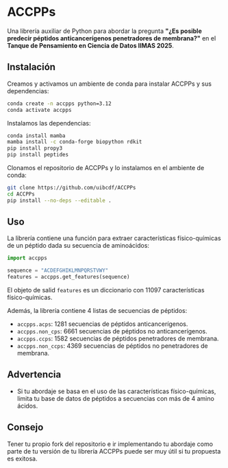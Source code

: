 # ACCPPs

Una librería auxiliar de Python para abordar la pregunta **"¿Es posible
predecir péptidos anticancerígenos penetradores de membrana?"** en el **Tanque
de Pensamiento en Ciencia de Datos IIMAS 2025**.

## Instalación

Creamos y activamos un ambiente de conda para instalar ACCPPs y sus dependencias:

```bash
conda create -n accpps python=3.12
conda activate accpps
```

Instalamos las dependencias:

```bash
conda install mamba
mamba install -c conda-forge biopython rdkit
pip install propy3
pip install peptides
```

Clonamos el repositorio de ACCPPs y lo instalamos en el ambiente de conda:
```bash
git clone https://github.com/uibcdf/ACCPPs
cd ACCPPs
pip install --no-deps --editable .
```

## Uso

La librería contiene una función para extraer características físico-químicas
de un péptido dada su secuencia de aminoácidos:

```python
import accpps

sequence = "ACDEFGHIKLMNPQRSTVWY"
features = accpps.get_features(sequence)
```

El objeto de salid `features` es un diccionario con 11097 características físico-químicas.

Además, la librería contiene 4 listas de secuencias de péptidos:

- `accpps.acps`: 1281 secuencias de péptidos anticancerígenos.
- `accpps.non_cps`: 6661 secuencias de péptidos no anticancerígenos.
- `accpps.ccps`: 1582 secuencias de péptidos penetradores de membrana.
- `accpps.non_ccps`: 4369 secuencias de péptidos no penetradores de membrana.

## Advertencia

- Si tu abordaje se basa en el uso de las características físico-químicas, limita
tu base de datos de péptidos a secuencias con más de 4 amino ácidos.

## Consejo

Tener tu propio fork del repositorio e ir implementando tu abordaje como parte
de tu versión de tu librería ACCPPs puede ser muy útil si tu propuesta es exitosa.
